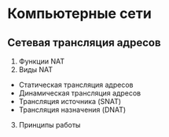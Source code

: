# Компьютерные сети

## Сетевая трансляция адресов

1. Функции NAT
2. Виды NAT
  * Статическая трансляция адресов
  * Динамическая трансляция адресов
  * Трансляция источника (SNAT)
  * Трансляция назначения (DNAT)
3. Принципы работы 
